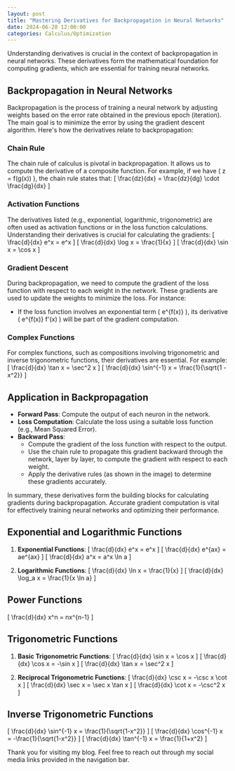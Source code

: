 ```yaml
---
layout: post
title: "Mastering Derivatives for Backpropagation in Neural Networks"
date: 2024-06-28 12:00:00
categories: Calculus/Optimization
---
```


Understanding derivatives is crucial in the context of backpropagation in neural networks. These derivatives form the mathematical foundation for computing gradients, which are essential for training neural networks.

## Backpropagation in Neural Networks

Backpropagation is the process of training a neural network by adjusting weights based on the error rate obtained in the previous epoch (iteration). The main goal is to minimize the error by using the gradient descent algorithm. Here's how the derivatives relate to backpropagation:

### Chain Rule

The chain rule of calculus is pivotal in backpropagation. It allows us to compute the derivative of a composite function. For example, if we have \( z = f(g(x)) \), the chain rule states that:
\[
\frac{dz}{dx} = \frac{dz}{dg} \cdot \frac{dg}{dx}
\]

### Activation Functions

The derivatives listed (e.g., exponential, logarithmic, trigonometric) are often used as activation functions or in the loss function calculations. Understanding their derivatives is crucial for calculating the gradients:
\[
\frac{d}{dx} e^x = e^x
\]
\[
\frac{d}{dx} \log x = \frac{1}{x}
\]
\[
\frac{d}{dx} \sin x = \cos x
\]

### Gradient Descent

During backpropagation, we need to compute the gradient of the loss function with respect to each weight in the network. These gradients are used to update the weights to minimize the loss. For instance:
- If the loss function involves an exponential term \( e^{f(x)} \), its derivative \( e^{f(x)} f'(x) \) will be part of the gradient computation.

### Complex Functions

For complex functions, such as compositions involving trigonometric and inverse trigonometric functions, their derivatives are essential. For example:
\[
\frac{d}{dx} \tan x = \sec^2 x
\]
\[
\frac{d}{dx} \sin^{-1} x = \frac{1}{\sqrt{1 - x^2}}
\]

## Application in Backpropagation

- **Forward Pass**: Compute the output of each neuron in the network.
- **Loss Computation**: Calculate the loss using a suitable loss function (e.g., Mean Squared Error).
- **Backward Pass**:
  - Compute the gradient of the loss function with respect to the output.
  - Use the chain rule to propagate this gradient backward through the network, layer by layer, to compute the gradient with respect to each weight.
  - Apply the derivative rules (as shown in the image) to determine these gradients accurately.

In summary, these derivatives form the building blocks for calculating gradients during backpropagation. Accurate gradient computation is vital for effectively training neural networks and optimizing their performance.

## Exponential and Logarithmic Functions

1. **Exponential Functions**:
   \[
   \frac{d}{dx} e^x = e^x
   \]
   \[
   \frac{d}{dx} e^{ax} = ae^{ax}
   \]
   \[
   \frac{d}{dx} a^x = a^x \ln a
   \]

2. **Logarithmic Functions**:
   \[
   \frac{d}{dx} \ln x = \frac{1}{x}
   \]
   \[
   \frac{d}{dx} \log_a x = \frac{1}{x \ln a}
   \]

## Power Functions

\[
\frac{d}{dx} x^n = nx^{n-1}
\]

## Trigonometric Functions

1. **Basic Trigonometric Functions**:
   \[
   \frac{d}{dx} \sin x = \cos x
   \]
   \[
   \frac{d}{dx} \cos x = -\sin x
   \]
   \[
   \frac{d}{dx} \tan x = \sec^2 x
   \]

2. **Reciprocal Trigonometric Functions**:
   \[
   \frac{d}{dx} \csc x = -\csc x \cot x
   \]
   \[
   \frac{d}{dx} \sec x = \sec x \tan x
   \]
   \[
   \frac{d}{dx} \cot x = -\csc^2 x
   \]

## Inverse Trigonometric Functions

\[
\frac{d}{dx} \sin^{-1} x = \frac{1}{\sqrt{1-x^2}}
\]
\[
\frac{d}{dx} \cos^{-1} x = -\frac{1}{\sqrt{1-x^2}}
\]
\[
\frac{d}{dx} \tan^{-1} x = \frac{1}{1+x^2}
\]

Thank you for visiting my blog. Feel free to reach out through my social media links provided in the navigation bar.
